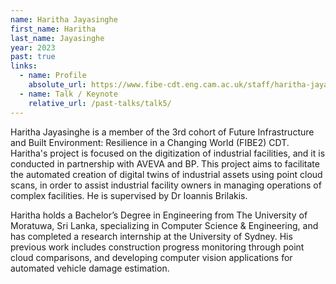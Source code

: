 ```yaml
---
name: Haritha Jayasinghe
first_name: Haritha
last_name: Jayasinghe
year: 2023
past: true
links:
  - name: Profile
    absolute_url: https://www.fibe-cdt.eng.cam.ac.uk/staff/haritha-jayasinghe
  - name: Talk / Keynote
    relative_url: /past-talks/talk5/
---
```


Haritha Jayasinghe is a member of the 3rd cohort of Future Infrastructure and Built Environment: Resilience in a Changing World (FIBE2) CDT. Haritha's project is focused on the digitization of industrial facilities, and it is conducted in partnership with AVEVA and BP. This project aims to facilitate the automated creation of digital twins of industrial assets using point cloud scans, in order to assist industrial facility owners in managing operations of complex facilities. He is supervised by Dr Ioannis Brilakis.

Haritha holds a Bachelor’s Degree in Engineering from The University of Moratuwa, Sri Lanka, specializing in Computer Science & Engineering, and has completed a research internship at the University of Sydney. His previous work includes construction progress monitoring through point cloud comparisons, and developing computer vision applications for automated vehicle damage estimation.